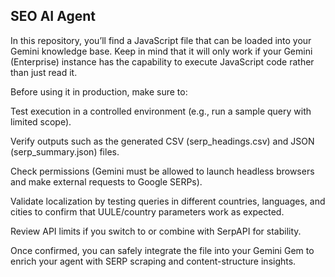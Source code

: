 ## SEO AI Agent 

In this repository, you’ll find a JavaScript file that can be loaded into your Gemini knowledge base.
Keep in mind that it will only work if your Gemini (Enterprise) instance has the capability to execute JavaScript code rather than just read it.

Before using it in production, make sure to:

Test execution in a controlled environment (e.g., run a sample query with limited scope).

Verify outputs such as the generated CSV (serp_headings.csv) and JSON (serp_summary.json) files.

Check permissions (Gemini must be allowed to launch headless browsers and make external requests to Google SERPs).

Validate localization by testing queries in different countries, languages, and cities to confirm that UULE/country parameters work as expected.

Review API limits if you switch to or combine with SerpAPI for stability.

Once confirmed, you can safely integrate the file into your Gemini Gem to enrich your agent with SERP scraping and content-structure insights.
